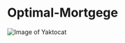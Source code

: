 # Optimal-Mortgege
![Image of Yaktocat](https://github.com/azranohad/Optimal-Mortgege/blob/azranohad-patch-1/%D7%A2%D7%9E%D7%95%D7%93%201.PNG)
